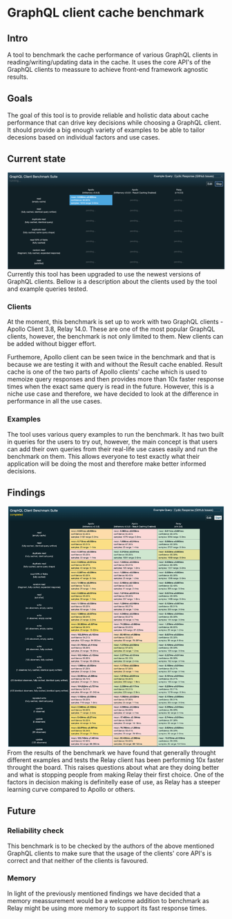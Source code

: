 # GraphQL client cache benchmark
## Intro
A tool to benchmark the cache performance of various GraphQL clients in reading/writing/updating data in the cache. It uses the core API's of the GraphQL clients to meassure to achieve front-end framework agnostic results.

## Goals
The goal of this tool is to provide reliable and holistic data about cache performance that can drive key decisions while choosing a GraphQL client. It should provide a big enough variety of examples to be able to tailor decesions based on individual factors and use cases.

## Current state
![Current benchmark tool interface](./interface.png "Current benchmark tool interface") 
Currently this tool has been upgraded to use the newest versions of GraphQL clients. Bellow is a description about the clients used by the tool and example queries tested.
### Clients
At the moment, this benchmark is set up to work with two GraphQL clients - Apollo Client 3.8, Relay 14.0. These are one of the most popular GraphQL clients, however, the benchmark is not only limited to them. New clients can be added without bigger effort. 

Furthemore, Apollo client can be seen twice in the benchmark and that is because we are testing it with and without the Result cache enabled. Result cache is one of the two parts of Apollo clients' cache which is used to memoize query responses and then provides more than 10x faster response times when the exact same query is read in the future. However, this is a niche use case and therefore, we have decided to look at the difference in performance in all the use cases.

### Examples
The tool uses various query examples to run the benchmark. It has two built in queries for the users to try out, however, the main concept is that users can add their own queries from their real-life use cases easily and run the benchmark on them. This allows everyone to test exactly what their application will be doing the most and therefore make better informed decisions.

## Findings
![Benchmark results](./results.png "Benchamrk results") 
From the results of the benchmark we have found that generally throught different examples and tests the Relay client has been performing 10x faster throught the board. This raises questions about what are they doing better and what is stopping people from making Relay their first choice. One of the factors in decision making is definitelly ease of use, as Relay has a steeper learning curve compared to Apollo or others.

## Future
### Reliability check
This benchmark is to be checked by the authors of the above mentioned GraphQL clients to make sure that the usage of the clients' core API's is correct and that neither of the clients is favoured.

### Memory
In light of the previously mentioned findings we have decided that a memory meassurement would be a welcome addition to benchmark as Relay might be using more memory to support its fast response times.